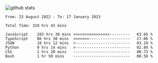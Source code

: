 
![github stats](https://github-readme-stats.vercel.app/api?username=realmahd1&show_icons=true&theme=codeSTACKr&hide_rank=true&count_private=true)

<!--START_SECTION:waka-->

```text
From: 23 August 2022 - To: 17 January 2023

Total Time: 319 hrs 43 mins

JavaScript    203 hrs 30 mins >>>>>>>>>>>>>>>>---------   63.65 %
TypeScript    86 hrs 30 mins  >>>>>>>------------------   27.06 %
JSON          10 hrs 12 mins  >------------------------   03.19 %
Python        9 hrs 14 mins   >------------------------   02.89 %
CSS           2 hrs 20 mins   -------------------------   00.73 %
Bash          1 hr 50 mins    -------------------------   00.58 %
```

<!--END_SECTION:waka-->
